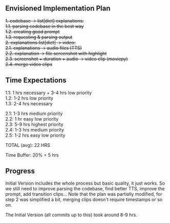 ## Envisioned Implementation Plan
~~1. codebase -> list[dict] explanations:~~  
   ~~1.1. parsing codebase in the best way~~  
   ~~1.2. creating good prompt~~  
   ~~1.3. requesting & parsing output~~  
~~2. explanations list[dict] -> video:~~  
   ~~2.1. explanations -> audio files (TTS)~~  
   ~~2.2. explanation -> file screenshot with highlight~~  
   ~~2.3. screenshot + duration + audio -> video clip (moviepy)~~  
   ~~2.4. merge video clips~~  


## Time Expectations
1.1: 1 hrs necessary + 3-4 hrs low priority  
1.2: 1-2 hrs low priority  
1.3: 2-4 hrs necessary  

2.1: 1-3 hrs medium priority  
2.2: 1 hr easy low priority  
2.3: 5-9 hrs highest priority  
2.4: 1-3 hrs medium priority  
2.5: 1-2 hrs easy low priority  

TOTAL (avg): 22 HRS

Time Buffer: 20% = 5 hrs

## Progress
Initial Version includes the whole process but basic quality, it just works. So we still need to improve parsing the codebase, find better TTS, improve the prompt, add transition clips...
Note that the plan was partially modified, for step 2 was simplified a bit, merging clips doesn't require timestamps or so on.

The Initial Version (all commits up to this) took around 8-9 hrs.